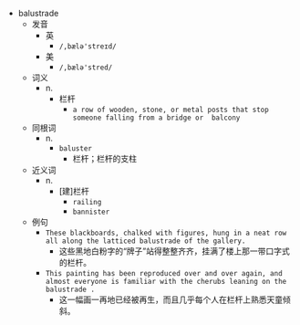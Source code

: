 - balustrade
  - 发音
    - 英
      - `/,bælə'streɪd/`
    - 美
      - `/,bælə'stred/`
  - 词义
    - n.
      - 栏杆
        - `a row of wooden, stone, or metal posts that stop someone falling from a bridge or  balcony `
  - 同根词
    - n.
      - `baluster`
        - 栏杆；栏杆的支柱
  - 近义词
    - n.
      - [建]栏杆
        - `railing`
        - `bannister`
  - 例句
    - `These blackboards, chalked with figures, hung in a neat row all along the latticed balustrade of the gallery.`
      - 这些黑地白粉字的“牌子”站得整整齐齐，挂满了楼上那一带口字式的栏杆。
    - `This painting has been reproduced over and over again, and almost everyone is familiar with the cherubs leaning on the balustrade .`
      - 这一幅画一再地已经被再生，而且几乎每个人在栏杆上熟悉天童倾斜。

